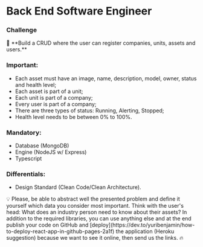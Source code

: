 # Back End Software Engineer
### **Challenge**

<aside>
📌 **Build a CRUD where the user can register companies, units, assets and users.**

</aside>

### **Important:**

- Each asset must have an image, name, description, model, owner, status and health level;
- Each asset is part of a unit;
- Each unit is part of a company;
- Every user is part of a company;
- There are three types of status: Running, Alerting, Stopped;
- Health level needs to be between 0% to 100%.

### **Mandatory:**

- Database (MongoDB)
- Engine (NodeJS w/ Express)
- Typescript

### **Differentials:**

- Design Standard (Clean Code/Clean Architecture).

<aside>
💡 Please, be able to abstract well the presented problem and define it yourself which data you consider most important. 
Think with the user's head: What does an industry person need to know about their assets? 
In addition to the required libraries, you can use anything else and at the end publish your code on GitHub and [deploy](https://dev.to/yuribenjamin/how-to-deploy-react-app-in-github-pages-2a1f) the application
(Heroku suggestion) because we want to see it online, then send us the links. 🔥

</aside>

